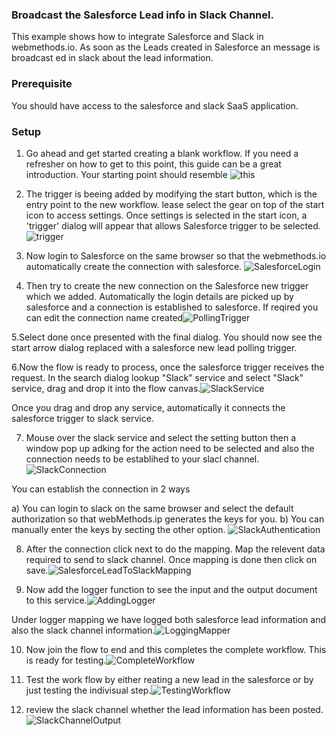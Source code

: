 ### **Broadcast the Salesforce Lead info in Slack Channel.**

This example shows how to integrate Salesforce and Slack in webmethods.io. As soon as the Leads created in Salesforce an message is broadcast ed in slack about the lead information.

### **Prerequisite**
You should have access to the salesforce and slack SaaS application. 

### **Setup**

1. Go ahead and get started creating a blank workflow. If you need a refresher on how to get to this point, this guide can be a great introduction. Your starting point should resemble ![this](https://github.com/maam1/webmethodsio-examples/blob/master/BroadcastInSalckChannelForLeadsCreatedInSalesforce/Creating_First_Workflow.png)

2. The trigger is beeing added by modifying the start button, which is the entry point to the new workflow. lease select the gear on top of the start icon to access settings. Once settings is selected in the start icon, a 'trigger' dialog will appear that allows Salesforce trigger to be selected. ![trigger](https://github.com/maam1/webmethodsio-examples/blob/master/BroadcastInSalckChannelForLeadsCreatedInSalesforce/SalesforcePollingTrigger.png)

3.  Now login to Salesforce on the same browser so that the webmethods.io automatically create the connection with salesforce.  ![SalesforceLogin](https://github.com/maam1/webmethodsio-examples/blob/master/BroadcastInSalckChannelForLeadsCreatedInSalesforce/SalesforceLogin.png)

4.  Then try to create the new connection on the Salesforce new trigger which we added. Automatically the login details are picked up by salesforce and a connection is established to salesforce. If reqired you can edit the connection name created![PollingTrigger](https://github.com/maam1/webmethodsio-examples/blob/master/BroadcastInSalckChannelForLeadsCreatedInSalesforce/SalesforcePollingTrigger.png)

5.Select done once presented with the final dialog. You should now see the start arrow dialog replaced with a salesforce new lead polling trigger.

6.Now the flow is ready to process, once the salesforce trigger receives the request. In the search dialog lookup "Slack" service and select "Slack" service, drag and drop it into the flow canvas.![SlackService](https://github.com/maam1/webmethodsio-examples/blob/master/BroadcastInSalckChannelForLeadsCreatedInSalesforce/AddSlackService.png)

Once you drag and drop any service, automatically it connects the salesforce trigger to slack service.

7. Mouse over the slack service and select the setting button then a window pop up adking for the action need to be selected and also the connection needs to be establihed to your slacl channel.![SlackConnection](https://github.com/maam1/webmethodsio-examples/blob/master/BroadcastInSalckChannelForLeadsCreatedInSalesforce/SlackConnectionAndAction.png)

You can establish the connection in 2 ways

  a)  You can login to slack on the same browser and select the default authorization so that webMethods.ip generates the keys for you.
  b)  You can manually enter the keys by secting the other option.
  ![SlackAuthentication](https://github.com/maam1/webmethodsio-examples/blob/master/BroadcastInSalckChannelForLeadsCreatedInSalesforce/SlackAuthentication.png)
  
8.  After the connection click next to do the mapping. Map the relevent data required to send to slack channel. Once mapping is done then click on save.![SalesforceLeadToSlackMapping](https://github.com/maam1/webmethodsio-examples/blob/master/BroadcastInSalckChannelForLeadsCreatedInSalesforce/SalesforceLeadToSlackMapping.png)

9.  Now add the logger function to see the input and the output document to this service.![AddingLogger](https://github.com/maam1/webmethodsio-examples/blob/master/BroadcastInSalckChannelForLeadsCreatedInSalesforce/AddingLogger.png)

Under logger mapping we have logged both salesforce lead information and also the slack channel information.![LoggingMapper](https://github.com/maam1/webmethodsio-examples/blob/master/BroadcastInSalckChannelForLeadsCreatedInSalesforce/LoggingMapper.png)

10. Now join the flow to end and this completes the complete workflow. This is ready for testing.![CompleteWorkflow](https://github.com/maam1/webmethodsio-examples/blob/master/BroadcastInSalckChannelForLeadsCreatedInSalesforce/CompleteWorkflow.png)

11. Test the work flow by either reating a new lead in the salesforce or by just testing the indivisual step.![TestingWorkflow](https://github.com/maam1/webmethodsio-examples/blob/master/BroadcastInSalckChannelForLeadsCreatedInSalesforce/TestingWorkflow.png)

12. review the slack channel whether the lead information has been posted.![SlackChannelOutput](https://github.com/maam1/webmethodsio-examples/blob/master/BroadcastInSalckChannelForLeadsCreatedInSalesforce/SlackChannelOutput.png)


